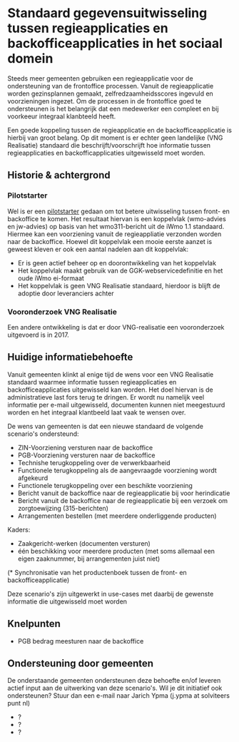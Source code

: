# Standaard gegevensuitwisseling tussen regieapplicaties en backofficeapplicaties in het sociaal domein

Steeds meer gemeenten gebruiken een regieapplicatie voor de ondersteuning van de frontoffice processen.
Vanuit de regieapplicatie worden gezinsplannen gemaakt, zelfredzaamheidsscores ingevuld en voorzieningen ingezet.
Om de processen in de frontoffice goed te ondersteunen is het belangrijk dat een medewerker een compleet en bij voorkeeur integraal klanbteeld heeft.

Een goede koppeling tussen de regieapplicatie en de backofficeapplicatie is hierbij van groot belang.
Op dit moment is er echter geen landelijke (VNG Realisatie) standaard die beschrijft/voorschrijft hoe informatie tussen regieapplicaties en backofficapplicaties uitgewisseld moet worden.

## Historie & achtergrond

### Pilotstarter

Wel is er een [pilotstarter](https://depilotstarter.vng.nl/verminderen-administratieve-lasten/gegevens-uitwisselen-binnen-de-gemeente) gedaan om tot betere uitwisseling tussen front- en backoffice te komen. Het resultaat hiervan is een koppelvlak (wmo-advies en jw-advies) op basis van het wmo311-bericht uit de iWmo 1.1 standaard. Hiermee kan een voorziening vanuit de regieappliatie verzonden worden naar de backoffice. Hoewel dit koppelvlak een mooie eerste aanzet is geweest kleven er ook een aantal nadelen aan dit koppelvlak:

* Er is geen actief beheer op en doorontwikkeling van het koppelvlak
* Het koppelvlak maakt gebruik van de GGK-webservicedefinitie en het oude iWmo ei-formaat
* Het koppelvlak is geen VNG Realisatie standaard, hierdoor is blijft de adoptie door leveranciers achter

### Vooronderzoek VNG Realisatie

Een andere ontwikkeling is dat er door VNG-realisatie een vooronderzoek uitgevoerd is in 2017.

## Huidige informatiebehoefte

Vanuit gemeenten klinkt al enige tijd de wens voor een VNG Realisatie standaard waarmee informatie tussen regieapplicaties en backofficeapplicaties uitgewisseld kan worden.
Het doel hiervan is de administratieve last fors terug te dringen. Er wordt nu namelijk veel informatie per e-mail uitgewisseld, documenten kunnen niet meegestuurd worden en het integraal klantbeeld laat vaak te wensen over.

De wens van gemeenten is dat een nieuwe standaard de volgende scenario's ondersteund:

* ZIN-Voorziening versturen naar de backoffice
* PGB-Voorziening versturen naar de backoffice
* Technishe terugkoppeling over de verwerkbaarheid
* Functionele terugkoppeling als de aangevraagde voorziening wordt afgekeurd
* Functionele terugkoppeling over een beschikte voorziening
* Bericht vanuit de backoffice naar de regieapplicatie bij voor herindicatie
* Bericht vanuit de backoffice naar de regieapplicatie bij een verzoek om zorgtoewijzing (315-berichten)
* Arrangementen bestellen (met meerdere onderliggende producten)

Kaders:
* Zaakgericht-werken (documenten versturen)
* één beschikking voor meerdere producten (met soms allemaal een eigen zaaknummer, bij arrangementen juist niet)


(* Synchronisatie van het productenboek tussen de front- en backofficeapplicatie)

Deze scenario's zijn uitgewerkt in use-cases met daarbij de gewenste informatie die uitgewisseld moet worden

## Knelpunten

- PGB bedrag meesturen naar de backoffice

## Ondersteuning door gemeenten

De onderstaande gemeenten ondersteunen deze behoefte en/of leveren actief input aan de uitwerking van deze scenario's.
Wil je dit initiatief ook ondersteunen? Stuur dan een e-mail naar Jarich Ypma (j.ypma at solviteers punt nl)

- ?
- ?
- ?
